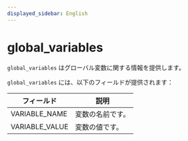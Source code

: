```yaml
---
displayed_sidebar: English
---
```


# global_variables

`global_variables` はグローバル変数に関する情報を提供します。

`global_variables` には、以下のフィールドが提供されます：

| **フィールド** | **説明**               |
| -------------- | ---------------------- |
| VARIABLE_NAME  | 変数の名前です。       |
| VARIABLE_VALUE | 変数の値です。         |
